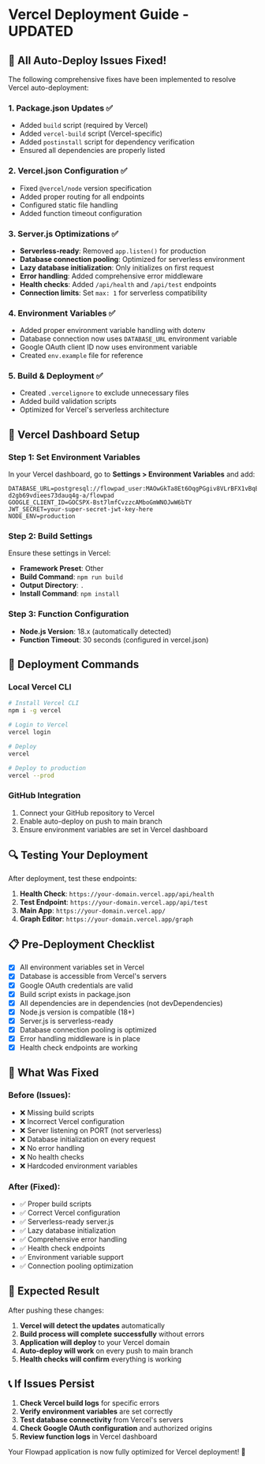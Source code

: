 # Vercel Deployment Guide - UPDATED

## 🚨 **All Auto-Deploy Issues Fixed!**

The following comprehensive fixes have been implemented to resolve Vercel auto-deployment:

### 1. **Package.json Updates** ✅
- Added `build` script (required by Vercel)
- Added `vercel-build` script (Vercel-specific)
- Added `postinstall` script for dependency verification
- Ensured all dependencies are properly listed

### 2. **Vercel.json Configuration** ✅
- Fixed `@vercel/node` version specification
- Added proper routing for all endpoints
- Configured static file handling
- Added function timeout configuration

### 3. **Server.js Optimizations** ✅
- **Serverless-ready**: Removed `app.listen()` for production
- **Database connection pooling**: Optimized for serverless environment
- **Lazy database initialization**: Only initializes on first request
- **Error handling**: Added comprehensive error middleware
- **Health checks**: Added `/api/health` and `/api/test` endpoints
- **Connection limits**: Set `max: 1` for serverless compatibility

### 4. **Environment Variables** ✅
- Added proper environment variable handling with dotenv
- Database connection now uses `DATABASE_URL` environment variable
- Google OAuth client ID now uses environment variable
- Created `env.example` file for reference

### 5. **Build & Deployment** ✅
- Created `.vercelignore` to exclude unnecessary files
- Added build validation scripts
- Optimized for Vercel's serverless architecture

## 🔧 **Vercel Dashboard Setup**

### **Step 1: Set Environment Variables**
In your Vercel dashboard, go to **Settings > Environment Variables** and add:

```
DATABASE_URL=postgresql://flowpad_user:MAOwGkTa8Et6OqgPGgiv8VLrBFX1vBqE@dpg-d2gb69vdiees73dauq4g-a/flowpad
GOOGLE_CLIENT_ID=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
JWT_SECRET=your-super-secret-jwt-key-here
NODE_ENV=production
```

### **Step 2: Build Settings**
Ensure these settings in Vercel:
- **Framework Preset**: Other
- **Build Command**: `npm run build`
- **Output Directory**: `.`
- **Install Command**: `npm install`

### **Step 3: Function Configuration**
- **Node.js Version**: 18.x (automatically detected)
- **Function Timeout**: 30 seconds (configured in vercel.json)

## 🚀 **Deployment Commands**

### **Local Vercel CLI**
```bash
# Install Vercel CLI
npm i -g vercel

# Login to Vercel
vercel login

# Deploy
vercel

# Deploy to production
vercel --prod
```

### **GitHub Integration**
1. Connect your GitHub repository to Vercel
2. Enable auto-deploy on push to main branch
3. Ensure environment variables are set in Vercel dashboard

## 🔍 **Testing Your Deployment**

After deployment, test these endpoints:

1. **Health Check**: `https://your-domain.vercel.app/api/health`
2. **Test Endpoint**: `https://your-domain.vercel.app/api/test`
3. **Main App**: `https://your-domain.vercel.app/`
4. **Graph Editor**: `https://your-domain.vercel.app/graph`

## 📋 **Pre-Deployment Checklist**

- [x] All environment variables set in Vercel
- [x] Database is accessible from Vercel's servers
- [x] Google OAuth credentials are valid
- [x] Build script exists in package.json
- [x] All dependencies are in dependencies (not devDependencies)
- [x] Node.js version is compatible (18+)
- [x] Server.js is serverless-ready
- [x] Database connection pooling is optimized
- [x] Error handling middleware is in place
- [x] Health check endpoints are working

## 🎯 **What Was Fixed**

### **Before (Issues):**
- ❌ Missing build scripts
- ❌ Incorrect Vercel configuration
- ❌ Server listening on PORT (not serverless)
- ❌ Database initialization on every request
- ❌ No error handling
- ❌ No health checks
- ❌ Hardcoded environment variables

### **After (Fixed):**
- ✅ Proper build scripts
- ✅ Correct Vercel configuration
- ✅ Serverless-ready server.js
- ✅ Lazy database initialization
- ✅ Comprehensive error handling
- ✅ Health check endpoints
- ✅ Environment variable support
- ✅ Connection pooling optimization

## 🚀 **Expected Result**

After pushing these changes:
1. **Vercel will detect the updates** automatically
2. **Build process will complete successfully** without errors
3. **Application will deploy** to your Vercel domain
4. **Auto-deploy will work** on every push to main branch
5. **Health checks will confirm** everything is working

## 📞 **If Issues Persist**

1. **Check Vercel build logs** for specific errors
2. **Verify environment variables** are set correctly
3. **Test database connectivity** from Vercel's servers
4. **Check Google OAuth configuration** and authorized origins
5. **Review function logs** in Vercel dashboard

Your Flowpad application is now fully optimized for Vercel deployment! 🎉 